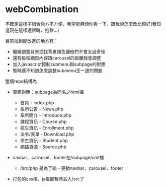 # webCombination

不確定這樣子組合你方不方便，希望能麻煩你看一下，跟我說怎麼改比較好(我知道現在這樣還很醜，抱歉...)

目前找到能改進的地方有：

+ 繼續調整背景或找背景顏色讓他們不會太過奇怪
+ 還有每個網頁內容跟carousel的距離我會調整
+ 加入javascript控制submenu與subpage的對應
+ 暫時還不知道怎麼調整submenu歪一邊的問題


整個repo結構為


+ 頁面對應：subpage為同名之html檔

	+ 首頁 - index.php
	+ 系所公告 - News.php
	+ 系所簡介 - Introduce.php
	+ 課程資訊 - Course.php
	+ 招生資訊 - Enrollment.php
	+ 法令/表單 - Download.php
	+ 學生資訊 - Student.php
	+ 網路資源 - Source.php

+ navbar、carousel、footer在/subpage/unit裡
	+ /src/php 是為了統一更動navbar、carousel、footer

+ 打包的css檔、js檔都暫時丟入/src了